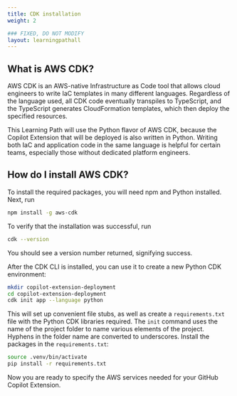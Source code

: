 ```yaml
---
title: CDK installation
weight: 2

### FIXED, DO NOT MODIFY
layout: learningpathall
---
```


## What is AWS CDK?

AWS CDK is an AWS-native Infrastructure as Code tool that allows cloud engineers to write IaC templates in many different languages. Regardless of the language used, all CDK code eventually transpiles to TypeScript, and the TypeScript generates CloudFormation templates, which then deploy the specified resources.

This Learning Path will use the Python flavor of AWS CDK, because the Copilot Extension that will be deployed is also written in Python. Writing both IaC and application code in the same language is helpful for certain teams, especially those without dedicated platform engineers.

## How do I install AWS CDK?

To install the required packages, you will need npm and Python installed. Next, run

```bash
npm install -g aws-cdk
```

To verify that the installation was successful, run

```bash
cdk --version
```

You should see a version number returned, signifying success.

After the CDK CLI is installed, you can use it to create a new Python CDK environment:

```bash
mkdir copilot-extension-deployment
cd copilot-extension-deployment
cdk init app --language python
```

This will set up convenient file stubs, as well as create a `requirements.txt` file with the Python CDK libraries required. The `init` command uses the name of the project folder to name various elements of the project. Hyphens in the folder name are converted to underscores. Install the packages in the `requirements.txt`:

```bash
source .venv/bin/activate
pip install -r requirements.txt
```

Now you are ready to specify the AWS services needed for your GitHub Copilot Extension.

